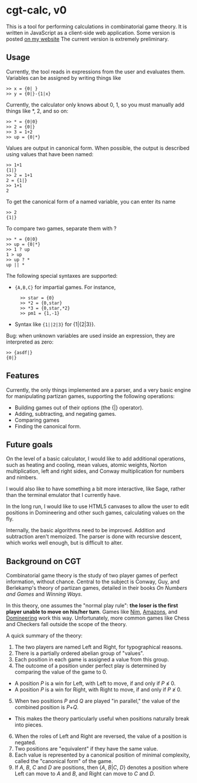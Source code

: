 # cgt-calc, v0
This is a tool for performing calculations in combinatorial game
theory.  It is written in JavaScript as a client-side web application.
Some version is posted
[on my website](https://math.berkeley.edu/~willij/calc/calculator.html)
The current version is extremely preliminary.

## Usage
Currently, the tool reads in expressions from the user and evaluates
them.  Variables can be assigned by writing things like

    >> x = {0| }
    >> y = {0|}-{1|x}

Currently, the calculator only knows about 0, 1, so you must manually
add things like *, 2, and so on:

    >> * = {0|0}
    >> 2 = {0|}
    >> 3 = 1+2
    >> up = {0|*}

Values are output in canonical form.  When possible, the output is
described using values that have been named:

    >> 1+1
    {1|}
    >> 2 = 1+1
    2 = {1|}
    >> 1+1
    2
    
To get the canonical form of a named variable, you can enter its name

    >> 2
    {1|}

To compare two games, separate them with ?

    >> * = {0|0}
    >> up = {0|*}
    >> 1 ? up
    1 > up
    >> up ? *
    up || *

The following special syntaxes are supported:

* `{A,B,C}` for impartial games.  For instance,

        >> star = {0}
        >> *2 = {0,star}
        >> *3 = {0,star,*2}
        >> pm1 = {1,-1}

* Syntax like `{1||2|3}` for {1|{2|3}}.

Bug: when unknown variables are used inside an expression,
they are interpreted as zero:

    >> {asdf|}
    {0|}

## Features
Currently, the only things implemented are a parser, and a very basic
engine for manipulating partizan games, supporting the following
operations:

* Building games out of their options (the {|} operator).
* Adding, subtracting, and negating games.
* Comparing games
* Finding the canonical form.

## Future goals
On the level of a basic calculator, I would like to add additional
operations, such as heating and cooling, mean values, atomic weights,
Norton multiplication, left and right sides, and Conway multiplication for
numbers and nimbers.

I would also like to have something a bit more interactive, like Sage,
rather than the terminal emulator that I currently have.

In the long run, I would like to use HTML5 canvases to allow the user
to edit positions in Domineering and other such games, calculating
values on the fly.

Internally, the basic algorithms need to be improved.  Addition and
subtraction aren't memoized.  The parser is done with recursive
descent, which works well enough, but is difficult to alter.

## Background on CGT
Combinatorial game theory is the study of two player games of perfect
information, without chance.  Central to the subject is Conway,
Guy, and Berlekamp's theory of partizan games, detailed in their books
_On Numbers and Games_ and _Winning Ways_.

In this theory, one assumes the "normal play rule": __the loser is the
first player unable to move on his/her turn__.  Games like
[Nim](https://en.wikipedia.org/wiki/Nim),
[Amazons](https://en.wikipedia.org/wiki/Game_of_the_Amazons), and
[Domineering](https://en.wikipedia.org/wiki/Domineering) work this
way.  Unfortunately, more common games like Chess and Checkers fall
outside the scope of the theory.

A quick summary of the theory:

1. The two players are named Left and Right, for typographical reasons.
2. There is a partially ordered abelian group of "values".
3. Each position in each game is assigned a value from this group.
4. The outcome of a position under perfect play is determined by
comparing the value of the game to 0.
  * A position *P* is a win for Left,
with Left to move, if and only if *P* &#8816; 0.
  * A position *P* is a win for Right,
with Right to move, if and only if *P* &#8817; 0.
5. When two positions *P* and *Q* are played "in parallel," the value
of the combined position is *P*+*Q*.
  * This makes the theory particularly useful when positions naturally
    break into pieces.
6. When the roles of Left and Right are reversed, the value of a position
is negated.
7. Two positions are "equivalent" if they have the same value.
8. Each value is represented by a canonical position of minimal complexity,
   called the "canonical form" of the game.
9. If *A*, *B*, *C* and *D* are positions, then {*A*, *B*|*C*, *D*}
denotes a position where Left can move to *A* and *B*, and Right can
move to *C* and *D*.





